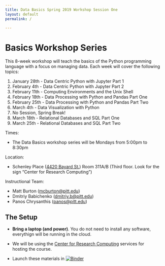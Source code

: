 ```yaml
---
title: Data Basics Spring 2019 Workshop Session One
layout: default
permalink: /

---
```


# Basics Workshop Series

This 8-week workshop will teach the basics of the Python programming language with a focus on managing data. Each week will cover the following topics:

1. January 28th - Data Centric Python with Jupyter Part 1
1. February 4th - Data Centric Python with Jupyter Part 2
1. February 11th - Computing Environments and the Unix Shell
1. February 18th - Data Processing with Python and Pandas Part One
1. February 25th - Data Processing with Python and Pandas Part Two
1. March 4th - Data Visualization with Python
1. No Session, Spring Break!
1. March 18th - Relational Databases and SQL Part One
1. March 25th - Relational Databases and SQL Part Two

Times:

* The Data Basics workshop series will be Mondays from 5:00pm to 8:30pm

Location:

* Schenley Place ([4420 Bayard St.]( https://goo.gl/maps/ssceAJwJY832)) Room 311A/B (Third floor. Look for the sign “Center for Research Computing”)


Instructional Team:

- Matt Burton (mcburton@pitt.edu)
- Dmitriy Babichenko (dmitriy.b@pitt.edu)
- Panos Chrysanthis (panos@pitt.edu)

## The Setup

* **Bring a laptop (and power)**. You do not need to install any software, everythign will be running in the cloud.
* We will be using the [Center for Research Computing](https://crc.pitt.edu/) services for hosting the course.

* Launch these materials in [![Binder](https://mybinder.org/badge.svg)](https://mybinder.org/v2/gh/RCEatPitt/data-basics-fall-2018/master)
